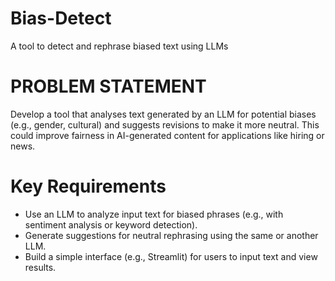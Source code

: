 # Bias-Detect
A tool to detect and rephrase biased text using LLMs

# PROBLEM STATEMENT
Develop a tool that analyses text generated by an LLM for potential biases (e.g., gender, cultural) and suggests revisions to make it more neutral. This could improve fairness in AI-generated content for applications like hiring or news.
# Key Requirements
 - Use an LLM to analyze input text for biased phrases (e.g., with sentiment analysis or keyword detection).
- Generate suggestions for neutral rephrasing using the same or another LLM.
- Build a simple interface (e.g., Streamlit) for users to input text and view results.





